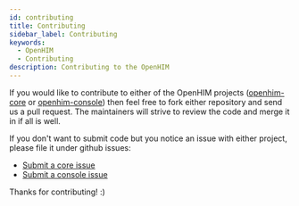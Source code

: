 ```yaml
---
id: contributing
title: Contributing
sidebar_label: Contributing
keywords:
  - OpenHIM
  - Contributing
description: Contributing to the OpenHIM
---
```


If you would like to contribute to either of the OpenHIM projects ([openhim-core](https://github.com/jembi/openhim-core-js) or [openhim-console](https://github.com/jembi/openhim-console)) then feel free to fork either repository and send us a pull request. The maintainers will strive to review the code and merge it in if all is well.

If you don't want to submit code but you notice an issue with either project, please file it under github issues:

- [Submit a core issue](https://github.com/jembi/openhim-core-js/issues/new)
- [Submit a console issue](https://github.com/jembi/openhim-console/issues/new)

Thanks for contributing! :)
